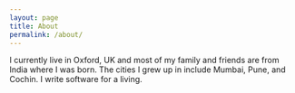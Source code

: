 ```yaml
---
layout: page
title: About
permalink: /about/
---
```


I currently live in Oxford, UK and most of my family and friends are from India where I was born. The cities I grew up in include Mumbai, Pune, and Cochin. I write software for a living.
